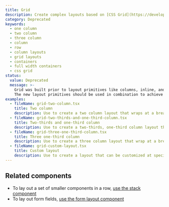 ```yaml
---
title: Grid
description: Create complex layouts based on [CSS Grid](https://developer.mozilla.org/en-US/docs/Web/CSS/grid).
category: Deprecated
keywords:
  - one column
  - two column
  - three column
  - column
  - row
  - column layouts
  - grid layouts
  - containers
  - full width containers
  - css grid
status:
  value: Deprecated
  message: >-
    Grid was built prior to layout primitives like columns, inline, and alpha stack. Comparatively, grid is difficult to learn, document, and understand its usage in a codebase.
    The new layout primitives should be used in combination to achieve similar results to grid.
examples:
  - fileName: grid-two-column.tsx
    title: Two column
    description: Use to create a two column layout that wraps at a breakpoint and aligns to a twelve column grid.
  - fileName: grid-two-thirds-and-one-third-column.tsx
    title: Two-thirds and one-third column
    description: Use to create a two-thirds, one-third column layout that wraps at a breakpoint and aligns to a twelve column grid.
  - fileName: grid-three-one-third-column.tsx
    title: Three one-third column
    description: Use to create a three column layout that wrap at a breakpoint and aligns to a twelve column grid.
  - fileName: grid-custom-layout.tsx
    title: Custom layout
    description: Use to create a layout that can be customized at specific breakpoints.
---
```


## Related components

- To lay out a set of smaller components in a row, [use the stack component](https://polaris.shopify.com/components/layout-and-structure/alpha-stack)
- To lay out form fields, [use the form layout component](https://polaris.shopify.com/components/form-layout)
